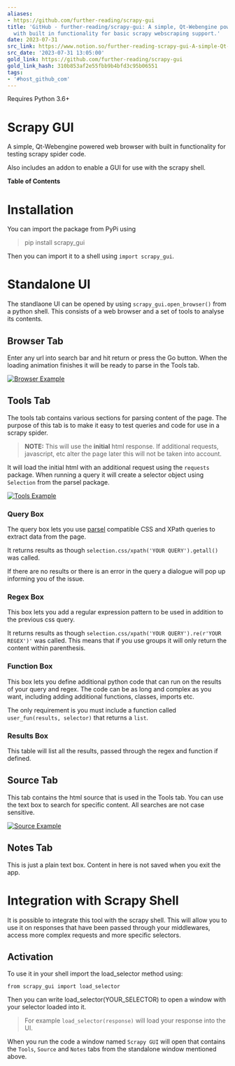 ```yaml
---
aliases:
- https://github.com/further-reading/scrapy-gui
title: 'GitHub - further-reading/scrapy-gui: A simple, Qt-Webengine powered web browser
  with built in functionality for basic scrapy webscraping support.'
date: 2023-07-31
src_link: https://www.notion.so/further-reading-scrapy-gui-A-simple-Qt-Webengine-powered-web-browser-with-built-in-functionality-f-9cace749996045e8952293e17adb3606
src_date: '2023-07-31 13:05:00'
gold_link: https://github.com/further-reading/scrapy-gui
gold_link_hash: 310b853af2e55fbb9b4bfd3c95b06551
tags:
- '#host_github_com'
---
```


Requires Python 3.6+


Scrapy GUI
==========


A simple, Qt-Webengine powered web browser with built in functionality for testing scrapy spider code.


Also includes an addon to enable a GUI for use with the scrapy shell.


**Table of Contents**


Installation
============


You can import the package from PyPi using



> pip install scrapy\_gui


Then you can import it to a shell using `import scrapy_gui`.


Standalone UI
=============


The standlaone UI can be opened by using `scrapy_gui.open_browser()` from a python shell. This consists of a web browser and a set of tools to analyse its contents.


Browser Tab
-----------


Enter any url into search bar and hit return or press the Go button. When the loading animation finishes it will be ready to parse in the Tools tab.


[![](https://raw.githubusercontent.com/further-reading/scraping-browser/master/readme_images/browser.png "Browser Example")](https://raw.githubusercontent.com/further-reading/scraping-browser/master/readme_images/browser.png)


Tools Tab
---------


The tools tab contains various sections for parsing content of the page. The purpose of this tab is to make it easy to test queries and code for use in a scrapy spider.



> **NOTE:** This will use the **initial** html response. If additional requests, javascript, etc alter the page later this will not be taken into account.


It will load the initial html with an additional request using the `requests` package. When running a query it will create a selector object using `Selection` from the parsel package.


[![](https://raw.githubusercontent.com/further-reading/scraping-browser/master/readme_images/tools.png "Tools Example")](https://raw.githubusercontent.com/further-reading/scraping-browser/master/readme_images/tools.png)


### Query Box


The query box lets you use [parsel](https://github.com/scrapy/parsel) compatible CSS and XPath queries to extract data from the page.


It returns results as though `selection.css/xpath('YOUR QUERY').getall()` was called.


If there are no results or there is an error in the query a dialogue will pop up informing you of the issue.


### Regex Box


This box lets you add a regular expression pattern to be used in addition to the previous css query.


It returns results as though `selection.css/xpath('YOUR QUERY').re(r'YOUR REGEX')'` was called. This means that if you use groups it will only return the content within parenthesis.


### Function Box


This box lets you define additional python code that can run on the results of your query and regex. The code can be as long and complex as you want, including adding additional functions, classes, imports etc.


The only requirement is you must include a function called `user_fun(results, selector)` that returns a `list`.


### Results Box


This table will list all the results, passed through the regex and function if defined.


Source Tab
----------


This tab contains the html source that is used in the Tools tab. You can use the text box to search for specific content. All searches are not case sensitive.


[![](https://raw.githubusercontent.com/further-reading/scraping-browser/master/readme_images/source.png "Source Example")](https://raw.githubusercontent.com/further-reading/scraping-browser/master/readme_images/source.png)


Notes Tab
---------


This is just a plain text box. Content in here is not saved when you exit the app.


Integration with Scrapy Shell
=============================


It is possible to integrate this tool with the scrapy shell. This will allow you to use it on responses that have been passed through your middlewares, access more complex requests and more specific selectors.


Activation
----------


To use it in your shell import the load\_selector method using:


`from scrapy_gui import load_selector`


Then you can write load\_selector(YOUR\_SELECTOR) to open a window with your selector loaded into it.



> For example `load_selector(response)` will load your response into the UI.


When you run the code a window named `Scrapy GUI` will open that contains the `Tools`, `Source` and `Notes` tabs from the standalone window mentioned above.